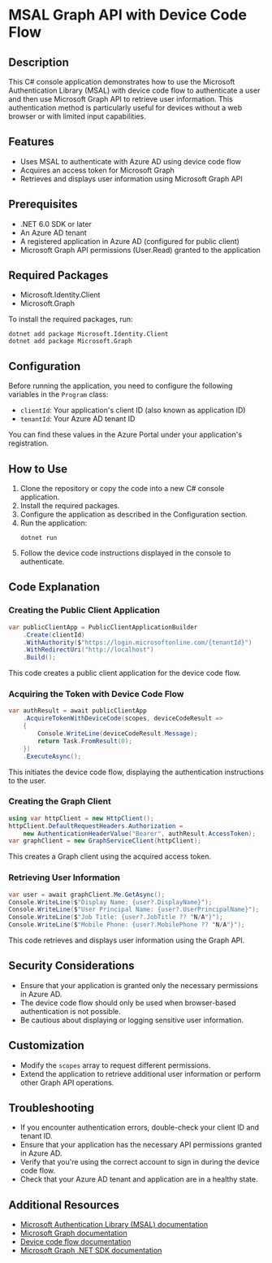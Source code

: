 # MSAL Graph API with Device Code Flow

## Description
This C# console application demonstrates how to use the Microsoft Authentication Library (MSAL) with device code flow to authenticate a user and then use Microsoft Graph API to retrieve user information. This authentication method is particularly useful for devices without a web browser or with limited input capabilities.

## Features
- Uses MSAL to authenticate with Azure AD using device code flow
- Acquires an access token for Microsoft Graph
- Retrieves and displays user information using Microsoft Graph API

## Prerequisites
- .NET 6.0 SDK or later
- An Azure AD tenant
- A registered application in Azure AD (configured for public client)
- Microsoft Graph API permissions (User.Read) granted to the application

## Required Packages
- Microsoft.Identity.Client
- Microsoft.Graph

To install the required packages, run:
```
dotnet add package Microsoft.Identity.Client
dotnet add package Microsoft.Graph
```

## Configuration
Before running the application, you need to configure the following variables in the `Program` class:

- `clientId`: Your application's client ID (also known as application ID)
- `tenantId`: Your Azure AD tenant ID

You can find these values in the Azure Portal under your application's registration.

## How to Use
1. Clone the repository or copy the code into a new C# console application.
2. Install the required packages.
3. Configure the application as described in the Configuration section.
4. Run the application:
   ```
   dotnet run
   ```
5. Follow the device code instructions displayed in the console to authenticate.

## Code Explanation

### Creating the Public Client Application
```csharp
var publicClientApp = PublicClientApplicationBuilder
    .Create(clientId)
    .WithAuthority($"https://login.microsoftonline.com/{tenantId}")
    .WithRedirectUri("http://localhost")
    .Build();
```
This code creates a public client application for the device code flow.

### Acquiring the Token with Device Code Flow
```csharp
var authResult = await publicClientApp
    .AcquireTokenWithDeviceCode(scopes, deviceCodeResult =>
    {
        Console.WriteLine(deviceCodeResult.Message);
        return Task.FromResult(0);
    })
    .ExecuteAsync();
```
This initiates the device code flow, displaying the authentication instructions to the user.

### Creating the Graph Client
```csharp
using var httpClient = new HttpClient();
httpClient.DefaultRequestHeaders.Authorization =
    new AuthenticationHeaderValue("Bearer", authResult.AccessToken);
var graphClient = new GraphServiceClient(httpClient);
```
This creates a Graph client using the acquired access token.

### Retrieving User Information
```csharp
var user = await graphClient.Me.GetAsync();
Console.WriteLine($"Display Name: {user?.DisplayName}");
Console.WriteLine($"User Principal Name: {user?.UserPrincipalName}");
Console.WriteLine($"Job Title: {user?.JobTitle ?? "N/A"}");
Console.WriteLine($"Mobile Phone: {user?.MobilePhone ?? "N/A"}");
```
This code retrieves and displays user information using the Graph API.

## Security Considerations
- Ensure that your application is granted only the necessary permissions in Azure AD.
- The device code flow should only be used when browser-based authentication is not possible.
- Be cautious about displaying or logging sensitive user information.

## Customization
- Modify the `scopes` array to request different permissions.
- Extend the application to retrieve additional user information or perform other Graph API operations.

## Troubleshooting
- If you encounter authentication errors, double-check your client ID and tenant ID.
- Ensure that your application has the necessary API permissions granted in Azure AD.
- Verify that you're using the correct account to sign in during the device code flow.
- Check that your Azure AD tenant and application are in a healthy state.

## Additional Resources
- [Microsoft Authentication Library (MSAL) documentation](https://docs.microsoft.com/en-us/azure/active-directory/develop/msal-overview)
- [Microsoft Graph documentation](https://docs.microsoft.com/en-us/graph/)
- [Device code flow documentation](https://docs.microsoft.com/en-us/azure/active-directory/develop/v2-oauth2-device-code)
- [Microsoft Graph .NET SDK documentation](https://docs.microsoft.com/en-us/graph/sdks/sdk-installation#install-the-microsoft-graph-net-sdk)
